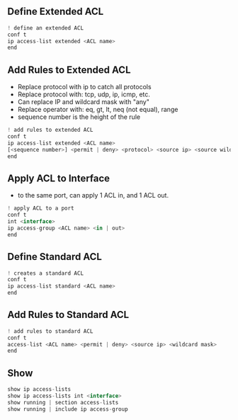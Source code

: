 
## Define Extended ACL
```js
! define an extended ACL
conf t
ip access-list extended <ACL name>
end
```
## Add Rules to Extended ACL
- Replace protocol with ip to catch all protocols
- Replace protocol with: tcp, udp, ip, icmp, etc.
- Can replace IP and wildcard mask with "any"
- Replace operator with: eq, gt, lt, neq (not equal), range
- sequence number is the height of the rule
```js
! add rules to extended ACL
conf t
ip access-list extended <ACL name>
[<sequence number>] <permit | deny> <protocol> <source ip> <source wildcard mask> <dest ip> <dest windcard mask> [<operator> <port number>] 
end
```
## Apply ACL to Interface
- to the same port, can apply 1 ACL in, and 1 ACL out.
```js
! apply ACL to a port
conf t
int <interface>
ip access-group <ACL name> <in | out>
end
```
## Define Standard ACL
```js
! creates a standard ACL
conf t
ip access-list standard <ACL name>
end
```

## Add Rules to Standard ACL
```js
! add rules to standard ACL
conf t
access-list <ACL name> <permit | deny> <source ip> <wildcard mask>
end
```


## Show
```js
show ip access-lists
show ip access-lists int <interface>
show running | section access-lists
show running | include ip access-group
```


